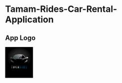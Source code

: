 # Tamam-Rides-Car-Rental-Application
## App Logo
<img src="assets/images/Screenshot 2023-05-31 210931.png" alt="AppLogo" height=100 width=90/>
